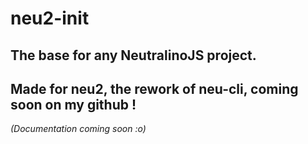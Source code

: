 # neu2-init
## The base for any NeutralinoJS project.
## Made for neu2, the rework of neu-cli, coming soon on my github !

*(Documentation coming soon :o)*